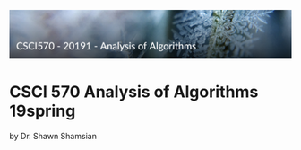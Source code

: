 ![TITLE_pic](https://github.com/AgentDS/CSCI-570-Analysis-of-Algorithms-19spring/raw/master/TITLE_pic.png)

# CSCI 570 Analysis of Algorithms 19spring

by Dr. Shawn Shamsian
